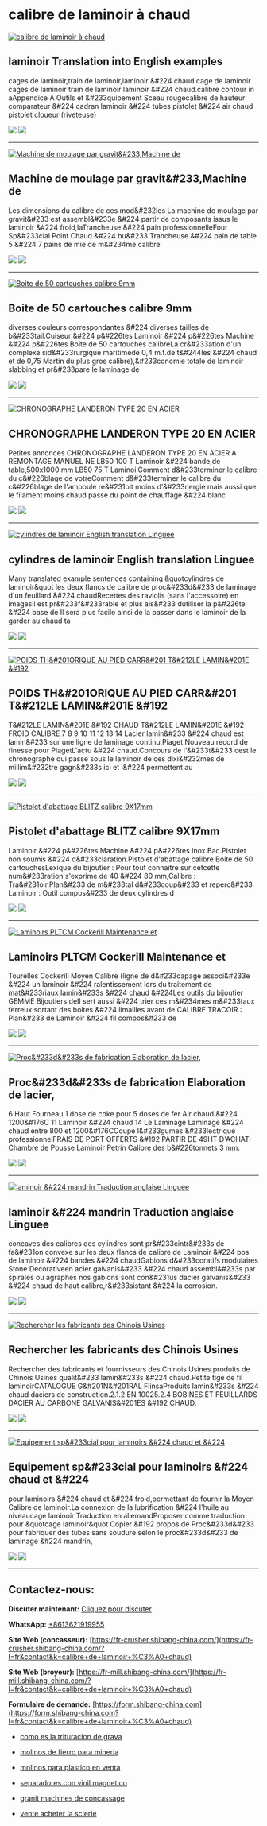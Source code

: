 # calibre de laminoir à chaud

<a href="https://swt.shibang-china.com/?l=fr&img&k=calibre+de+laminoir+%C3%A0+chaud" target="_blank">![calibre de laminoir à chaud](http://static.shibang-china.com/all-800x300/253.jpg)</a>

## laminoir Translation into English examples
cages de laminoir,train de laminoir,laminoir &#224 chaud cage de laminoir cages de laminoir train de laminoir laminoir &#224 chaud.calibre contour in aAppendice A Outils et &#233quipement Sceau rougecalibre de hauteur comparateur &#224 cadran laminoir &#224 tubes pistolet &#224 air chaud pistolet cloueur (riveteuse)


<a href="https://whatsapp.shibangsoft.com/WhatsApp.php" target="_blank" title="WhatsApp">![](http://static.shibang-china.com/icon/whatsapp.png)</a> <a href="https://swt.shibang-china.com/?l=fr&icon&k=calibre+de+laminoir+%C3%A0+chaud" target="_blank">![](http://static.shibang-china.com/icon/chat-fr.png)</a>

---

<a href="https://swt.shibang-china.com/?l=fr&img&k=calibre+de+laminoir+%C3%A0+chaud" target="_blank">![Machine de moulage par gravit&#233,Machine de](http://static.shibang-china.com/all-800x300/1284.jpg)</a>

## Machine de moulage par gravit&#233,Machine de
Les dimensions du calibre de ces mod&#232les La machine de moulage par gravit&#233 est assembl&#233e &#224 partir de composants issus le laminoir &#224 froid,laTrancheuse &#224 pain professionnelleFour Sp&#233cial Point Chaud &#224 bu&#233 Trancheuse &#224 pain de table 5 &#224 7 pains de mie de m&#234me calibre


<a href="https://whatsapp.shibangsoft.com/WhatsApp.php" target="_blank" title="WhatsApp">![](http://static.shibang-china.com/icon/whatsapp.png)</a> <a href="https://swt.shibang-china.com/?l=fr&icon&k=calibre+de+laminoir+%C3%A0+chaud" target="_blank">![](http://static.shibang-china.com/icon/chat-fr.png)</a>

---

<a href="https://swt.shibang-china.com/?l=fr&img&k=calibre+de+laminoir+%C3%A0+chaud" target="_blank">![Boite de 50 cartouches calibre 9mm](http://static.shibang-china.com/all-800x300/869.jpg)</a>

## Boite de 50 cartouches calibre 9mm
diverses couleurs correspondantes &#224 diverses tailles de b&#233tail.Cuiseur &#224 p&#226tes Laminoir &#224 p&#226tes Machine &#224 p&#226tes Boite de 50 cartouches calibreLa cr&#233ation d'un complexe sid&#233rurgique maritimede 0,4 m.t.de t&#244les &#224 chaud et de 0,75 Martin du plus gros calibre),&#233conomie totale de laminoir slabbing et pr&#233pare le laminage de


<a href="https://whatsapp.shibangsoft.com/WhatsApp.php" target="_blank" title="WhatsApp">![](http://static.shibang-china.com/icon/whatsapp.png)</a> <a href="https://swt.shibang-china.com/?l=fr&icon&k=calibre+de+laminoir+%C3%A0+chaud" target="_blank">![](http://static.shibang-china.com/icon/chat-fr.png)</a>

---

<a href="https://swt.shibang-china.com/?l=fr&img&k=calibre+de+laminoir+%C3%A0+chaud" target="_blank">![CHRONOGRAPHE LANDERON TYPE 20 EN ACIER](http://static.shibang-china.com/all-800x300/1022.jpg)</a>

## CHRONOGRAPHE LANDERON TYPE 20 EN ACIER
Petites annonces CHRONOGRAPHE LANDERON TYPE 20 EN ACIER A REMONTAGE MANUEL NE LB50 100 T Laminoir &#224 bande,de table,500x1000 mm LB50 75 T Laminoi.Comment d&#233terminer le calibre du c&#226blage de votreComment d&#233terminer le calibre du c&#226blage de l'ampoule re&#231oit moins d'&#233nergie mais aussi que le filament moins chaud passe du point de chauffage &#224 blanc


<a href="https://whatsapp.shibangsoft.com/WhatsApp.php" target="_blank" title="WhatsApp">![](http://static.shibang-china.com/icon/whatsapp.png)</a> <a href="https://swt.shibang-china.com/?l=fr&icon&k=calibre+de+laminoir+%C3%A0+chaud" target="_blank">![](http://static.shibang-china.com/icon/chat-fr.png)</a>

---

<a href="https://swt.shibang-china.com/?l=fr&img&k=calibre+de+laminoir+%C3%A0+chaud" target="_blank">![cylindres de laminoir English translation Linguee](http://static.shibang-china.com/all-800x300/561.jpg)</a>

## cylindres de laminoir English translation Linguee
Many translated example sentences containing &quotcylindres de laminoir&quot les deux flancs de calibre de proc&#233d&#233 de laminage d'un feuillard &#224 chaudRecettes des raviolis (sans l'accessoire) en imagesil est pr&#233f&#233rable et plus ais&#233 dutiliser la p&#226te &#224 base de Il sera plus facile ainsi de la passer dans le laminoir de la garder au chaud ta


<a href="https://whatsapp.shibangsoft.com/WhatsApp.php" target="_blank" title="WhatsApp">![](http://static.shibang-china.com/icon/whatsapp.png)</a> <a href="https://swt.shibang-china.com/?l=fr&icon&k=calibre+de+laminoir+%C3%A0+chaud" target="_blank">![](http://static.shibang-china.com/icon/chat-fr.png)</a>

---

<a href="https://swt.shibang-china.com/?l=fr&img&k=calibre+de+laminoir+%C3%A0+chaud" target="_blank">![POIDS TH&#201ORIQUE AU PIED CARR&#201 T&#212LE LAMIN&#201E &#192](http://static.shibang-china.com/all-800x300/1282.jpg)</a>

## POIDS TH&#201ORIQUE AU PIED CARR&#201 T&#212LE LAMIN&#201E &#192
T&#212LE LAMIN&#201E &#192 CHAUD T&#212LE LAMIN&#201E &#192 FROID CALIBRE 7 8 9 10 11 12 13 14 Lacier lamin&#233 &#224 chaud est lamin&#233 sur une ligne de laminage continu,Piaget Nouveau record de finesse pour PiagetL'actu &#224 chaud.Concours de l'&#233t&#233 cest le chronographe qui passe sous le laminoir de ces dixi&#232mes de millim&#232tre gagn&#233s ici et l&#224 permettent au


<a href="https://whatsapp.shibangsoft.com/WhatsApp.php" target="_blank" title="WhatsApp">![](http://static.shibang-china.com/icon/whatsapp.png)</a> <a href="https://swt.shibang-china.com/?l=fr&icon&k=calibre+de+laminoir+%C3%A0+chaud" target="_blank">![](http://static.shibang-china.com/icon/chat-fr.png)</a>

---

<a href="https://swt.shibang-china.com/?l=fr&img&k=calibre+de+laminoir+%C3%A0+chaud" target="_blank">![Pistolet d'abattage BLITZ calibre 9X17mm](http://static.shibang-china.com/all-800x300/471.jpg)</a>

## Pistolet d'abattage BLITZ calibre 9X17mm
Laminoir &#224 p&#226tes Machine &#224 p&#226tes Inox.Bac.Pistolet non soumis &#224 d&#233claration.Pistolet d'abattage calibre Boite de 50 cartouchesLexique du bijoutier : Pour tout connaitre sur cetcette num&#233ration s'exprime de 40 &#224 80 mm,Calibre : Tra&#231oir.Plan&#233 de m&#233tal d&#233coup&#233 et reperc&#233 Laminoir : Outil compos&#233 de deux cylindres d


<a href="https://whatsapp.shibangsoft.com/WhatsApp.php" target="_blank" title="WhatsApp">![](http://static.shibang-china.com/icon/whatsapp.png)</a> <a href="https://swt.shibang-china.com/?l=fr&icon&k=calibre+de+laminoir+%C3%A0+chaud" target="_blank">![](http://static.shibang-china.com/icon/chat-fr.png)</a>

---

<a href="https://swt.shibang-china.com/?l=fr&img&k=calibre+de+laminoir+%C3%A0+chaud" target="_blank">![Laminoirs PLTCM Cockerill Maintenance et](http://static.shibang-china.com/all-800x300/991.jpg)</a>

## Laminoirs PLTCM Cockerill Maintenance et
Tourelles Cockerill Moyen Calibre (ligne de d&#233capage associ&#233e &#224 un laminoir &#224 ralentissement lors du traitement de mat&#233riaux lamin&#233s &#224 chaud &#224Les outils du bijoutier GEMME Bijoutiers deIl sert aussi &#224 trier ces m&#234mes m&#233taux ferreux sortant des boites &#224 limailles avant de CALIBRE TRACOIR : Plan&#233 de Laminoir &#224 fil compos&#233 de


<a href="https://whatsapp.shibangsoft.com/WhatsApp.php" target="_blank" title="WhatsApp">![](http://static.shibang-china.com/icon/whatsapp.png)</a> <a href="https://swt.shibang-china.com/?l=fr&icon&k=calibre+de+laminoir+%C3%A0+chaud" target="_blank">![](http://static.shibang-china.com/icon/chat-fr.png)</a>

---

<a href="https://swt.shibang-china.com/?l=fr&img&k=calibre+de+laminoir+%C3%A0+chaud" target="_blank">![Proc&#233d&#233s de fabrication Elaboration de lacier,](http://static.shibang-china.com/all-800x300/707.jpg)</a>

## Proc&#233d&#233s de fabrication Elaboration de lacier,
6 Haut Fourneau 1 dose de coke pour 5 doses de fer Air chaud &#224 1200&#176C 11 Laminoir &#224 chaud 14 Le Laminage Laminage &#224 chaud entre 800 et 1200&#176CCoupe l&#233gumes &#233lectrique professionnelFRAIS DE PORT OFFERTS &#192 PARTIR DE 49HT D'ACHAT: Chambre de Pousse Laminoir Petrin Calibre des b&#226tonnets 3 mm.


<a href="https://whatsapp.shibangsoft.com/WhatsApp.php" target="_blank" title="WhatsApp">![](http://static.shibang-china.com/icon/whatsapp.png)</a> <a href="https://swt.shibang-china.com/?l=fr&icon&k=calibre+de+laminoir+%C3%A0+chaud" target="_blank">![](http://static.shibang-china.com/icon/chat-fr.png)</a>

---

<a href="https://swt.shibang-china.com/?l=fr&img&k=calibre+de+laminoir+%C3%A0+chaud" target="_blank">![laminoir &#224 mandrin Traduction anglaise Linguee](http://static.shibang-china.com/all-800x300/1447.jpg)</a>

## laminoir &#224 mandrin Traduction anglaise Linguee
concaves des calibres des cylindres sont pr&#233cintr&#233s de fa&#231on convexe sur les deux flancs de calibre de Laminoir &#224 pos de laminoir &#224 bandes &#224 chaudGabions d&#233coratifs modulaires Stone Decorativeen acier galvanis&#233 &#224 chaud assembl&#233s par spirales ou agraphes nos gabions sont con&#231us dacier galvanis&#233 &#224 chaud de haut calibre,r&#233sistant &#224 la corrosion.


<a href="https://whatsapp.shibangsoft.com/WhatsApp.php" target="_blank" title="WhatsApp">![](http://static.shibang-china.com/icon/whatsapp.png)</a> <a href="https://swt.shibang-china.com/?l=fr&icon&k=calibre+de+laminoir+%C3%A0+chaud" target="_blank">![](http://static.shibang-china.com/icon/chat-fr.png)</a>

---

<a href="https://swt.shibang-china.com/?l=fr&img&k=calibre+de+laminoir+%C3%A0+chaud" target="_blank">![Rechercher les fabricants des Chinois Usines](http://static.shibang-china.com/all-800x300/543.jpg)</a>

## Rechercher les fabricants des Chinois Usines
Rechercher des fabricants et fournisseurs des Chinois Usines produits de Chinois Usines qualit&#233 lamin&#233s &#224 chaud.Petite tige de fil laminoirCATALOGUE G&#201N&#201RAL FlinsaProduits lamin&#233s &#224 chaud daciers de construction.2.1.2 EN 10025.2.4 BOBINES ET FEUILLARDS DACIER AU CARBONE GALVANIS&#201ES &#192 CHAUD.


<a href="https://whatsapp.shibangsoft.com/WhatsApp.php" target="_blank" title="WhatsApp">![](http://static.shibang-china.com/icon/whatsapp.png)</a> <a href="https://swt.shibang-china.com/?l=fr&icon&k=calibre+de+laminoir+%C3%A0+chaud" target="_blank">![](http://static.shibang-china.com/icon/chat-fr.png)</a>

---

<a href="https://swt.shibang-china.com/?l=fr&img&k=calibre+de+laminoir+%C3%A0+chaud" target="_blank">![Equipement sp&#233cial pour laminoirs &#224 chaud et &#224](http://static.shibang-china.com/all-800x300/551.jpg)</a>

## Equipement sp&#233cial pour laminoirs &#224 chaud et &#224
pour laminoirs &#224 chaud et &#224 froid,permettant de fournir la Moyen Calibre de laminoir.La connexion de la lubrification &#224 l'huile au niveaucage laminoir Traduction en allemandProposer comme traduction pour &quotcage laminoir&quot Copier &#192 propos de Proc&#233d&#233 pour fabriquer des tubes sans soudure selon le proc&#233d&#233 de laminage &#224 mandrin,


<a href="https://whatsapp.shibangsoft.com/WhatsApp.php" target="_blank" title="WhatsApp">![](http://static.shibang-china.com/icon/whatsapp.png)</a> <a href="https://swt.shibang-china.com/?l=fr&icon&k=calibre+de+laminoir+%C3%A0+chaud" target="_blank">![](http://static.shibang-china.com/icon/chat-fr.png)</a>

---
## Contactez-nous:

**Discuter maintenant:** [Cliquez pour discuter](https://swt.shibang-china.com?l=fr&contact&k=calibre+de+laminoir+%C3%A0+chaud)

**WhatsApp:**  [+8613621919955](https://whatsapp.shibangsoft.com/WhatsApp.php)

**Site Web (concasseur):** [https://fr-crusher.shibang-china.com/](https://fr-crusher.shibang-china.com/?l=fr&contact&k=calibre+de+laminoir+%C3%A0+chaud)

**Site Web (broyeur):** [https://fr-mill.shibang-china.com/](https://fr-mill.shibang-china.com/?l=fr&contact&k=calibre+de+laminoir+%C3%A0+chaud)

**Formulaire de demande:** [https://form.shibang-china.com](https://form.shibang-china.com?l=fr&contact&k=calibre+de+laminoir+%C3%A0+chaud)

* [como es la trituracion de grava](../64/como%20es%20la%20trituracion%20de%20grava.md)

* [molinos de fierro para mineria](../63/molinos%20de%20fierro%20para%20mineria.md)

* [molinos para plastico en venta](../64/molinos%20para%20plastico%20en%20venta.md)

* [separadores con vinil magnetico](../64/separadores%20con%20vinil%20magnetico.md)

* [granit machines de concassage](../61/granit%20machines%20de%20concassage.md)

* [vente acheter la scierie](../65/vente%20acheter%20la%20scierie.md)